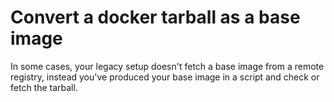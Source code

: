 # Convert a docker tarball as a base image

In some cases, your legacy setup doesn't fetch a base image from a remote registry, instead you've produced your base image in a script and check or fetch the tarball.
